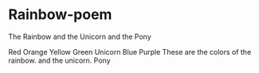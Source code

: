 # Rainbow-poem
The Rainbow and the Unicorn and the Pony

Red
Orange
Yellow
Green
Unicorn
Blue
Purple
These are the colors of the rainbow. 
and the unicorn. 
Pony
